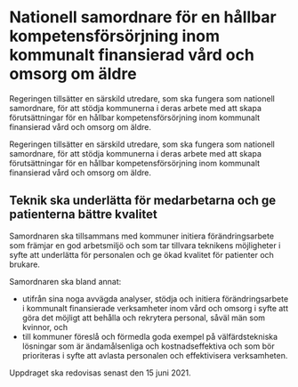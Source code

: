 # Nationell samordnare för en hållbar kompetensförsörjning inom kommunalt finansierad vård och omsorg om äldre

Regeringen tillsätter en särskild utredare, som ska fungera som nationell samordnare, för att stödja kommunerna i deras arbete med att skapa förutsättningar för en hållbar kompetensförsörjning inom kommunalt finansierad vård och omsorg om äldre.

Regeringen tillsätter en särskild utredare, som ska fungera som nationell samordnare, för att stödja kommunerna i deras arbete med att skapa förutsättningar för en hållbar kompetensförsörjning inom kommunalt finansierad vård och omsorg om äldre.

## Teknik ska underlätta för medarbetarna och ge patienterna bättre kvalitet

Samordnaren ska tillsammans med kommuner initiera förändringsarbete som främjar en god arbetsmiljö och som tar tillvara teknikens möjligheter i syfte att underlätta för personalen och ge ökad kvalitet för patienter och brukare.

Samordnaren ska bland annat:

* utifrån sina noga avvägda analyser, stödja och initiera förändringsarbete i kommunalt finansierade verksamheter inom vård och omsorg i syfte att göra det möjligt att behålla och rekrytera personal, såväl män som kvinnor, och
* till kommuner föreslå och förmedla goda exempel på välfärdstekniska lösningar som är ändamålsenliga och kostnadseffektiva och som bör prioriteras i syfte att avlasta personalen och effektivisera verksamheten.

Uppdraget ska redovisas senast den 15 juni 2021.
